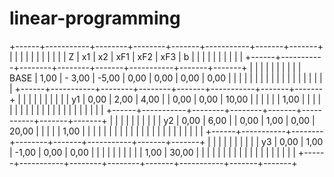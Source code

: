 # linear-programming


+------+-----------+--------+--------+-------+-----------+-------+-------+
|      |           |        |        |       |           |       |       |
| 			     | 			Z         | 			x1     | 			x2     | 			xF1   | 			xF2       | 			xF3   | 			b     |
| 		     | 		          | 		       | 		       | 		      | 		          | 		      | 		      |
+------+-----------+--------+--------+-------+-----------+-------+-------+
|      |           |        |        |       |           |       |       |
| 			BASE | 			    1,00  | 			- 3,00 | 			-5,00  | 			0,00  | 			0,00      | 			0,00  | 			0,00  |
| 		     | 			          | 		       | 			       | 		      | 		          | 		      | 		      |
|      | 		          |        | 		       |       |           |       |       |
+------+-----------+--------+--------+-------+-----------+-------+-------+
|      |           |        |        |       |           |       |       |
| 			y1   | 			0,00      | 			2,00   | 			4,00   | 			      | 			0,00      | 			0,00  | 			10,00 |
| 		     | 		          | 		       | 		       | 			1,00  | 		          | 		      | 		      |
|      |           |        |        | 			      |           |       |       |
|      |           |        |        | 		      |           |       |       |
+------+-----------+--------+--------+-------+-----------+-------+-------+
|      |           |        |        |       |           |       |       |
| 			y2   | 			0,00      | 			6,00   | 			       | 			0,00  | 			    1,00  | 			0,00  | 			20,00 |
| 		     | 		          | 		       | 			1,00   | 		      | 			          | 		      | 		      |
|      |           |        | 			       |       | 		          |       |       |
|      |           |        | 		       |       |           |       |       |
+------+-----------+--------+--------+-------+-----------+-------+-------+
|      |           |        |        |       |           |       |       |
| 			y3   | 			0,00      | 			1,00   | 			-1,00  | 			0,00  | 			0,00      | 			      | 			      |
| 		     | 		          | 		       | 		       | 		      | 		          | 			1,00  | 			30,00 |
|      |           |        |        |       |           | 			      | 		      |
|      |           |        |        |       |           | 		      |       |
+------+-----------+--------+--------+-------+-----------+-------+-------+
